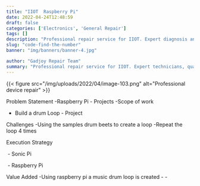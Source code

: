 ```yaml
---
title: "IIOT  Raspberry Pi"
date: 2022-04-24T12:48:59
draft: false
categories: ['Electronics', 'General Repair']
tags: []
description: "Professional repair service for IIOT. Expert diagnosis and quality repairs in Bangalore."
slug: "code-find-the-number"
banner: "img/banners/banner-4.jpg"

author: "Gadjoy Repair Team"
summary: "Professional repair service for IIOT. Expert technicians, quality parts, warranty included."
---
```


{{< figure src="/img/uploads/2022/04/image-103.png" alt="Professional device repair" >}}

Problem Statement -Raspberry Pi - Projects -Scope of work

- Build a drum Loop - Project

Challenges -Using the samples drum beets to create a loop -Repeat the loop 4 times

Execution Strategy

&nbsp;- Sonic Pi

&nbsp;- Raspberry Pi

Value Added -Using raspberry pi a music drum loop is created - -